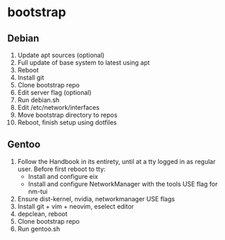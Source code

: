 # bootstrap

## Debian

1. Update apt sources (optional)
2. Full update of base system to latest using apt
3. Reboot
4. Install git
5. Clone bootstrap repo
6. Edit server flag (optional)
7. Run debian.sh
8. Edit /etc/network/interfaces
9. Move bootstrap directory to repos
10. Reboot, finish setup using dotfiles

## Gentoo

1. Follow the Handbook in its entirety, until at a tty logged in as regular user. Before first reboot to tty:
   - Install and configure eix
   - Install and configure NetworkManager with the tools USE flag for nm-tui
2. Ensure dist-kernel, nvidia, networkmanager USE flags
3. Install git + vim + neovim, eselect editor
4. depclean, reboot
5. Clone bootstrap repo
6. Run gentoo.sh
